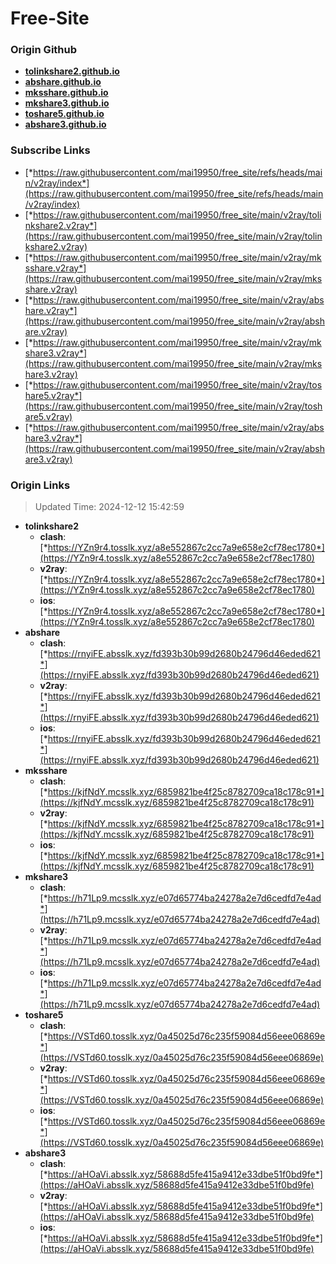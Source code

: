 # Free-Site

### Origin Github

- [**tolinkshare2.github.io**](https://github.com/tolinkshare2/tolinkshare2.github.io)
- [**abshare.github.io**](https://github.com/abshare/abshare.github.io)
- [**mksshare.github.io**](https://github.com/mksshare/mksshare.github.io)
- [**mkshare3.github.io**](https://github.com/mkshare3/mkshare3.github.io)
- [**toshare5.github.io**](https://github.com/toshare5/toshare5.github.io)
- [**abshare3.github.io**](https://github.com/abshare3/abshare3.github.io)

### Subscribe Links

- [*https://raw.githubusercontent.com/mai19950/free_site/refs/heads/main/v2ray/index*](https://raw.githubusercontent.com/mai19950/free_site/refs/heads/main/v2ray/index)
- [*https://raw.githubusercontent.com/mai19950/free_site/main/v2ray/tolinkshare2.v2ray*](https://raw.githubusercontent.com/mai19950/free_site/main/v2ray/tolinkshare2.v2ray)
- [*https://raw.githubusercontent.com/mai19950/free_site/main/v2ray/mksshare.v2ray*](https://raw.githubusercontent.com/mai19950/free_site/main/v2ray/mksshare.v2ray)
- [*https://raw.githubusercontent.com/mai19950/free_site/main/v2ray/abshare.v2ray*](https://raw.githubusercontent.com/mai19950/free_site/main/v2ray/abshare.v2ray)
- [*https://raw.githubusercontent.com/mai19950/free_site/main/v2ray/mkshare3.v2ray*](https://raw.githubusercontent.com/mai19950/free_site/main/v2ray/mkshare3.v2ray)
- [*https://raw.githubusercontent.com/mai19950/free_site/main/v2ray/toshare5.v2ray*](https://raw.githubusercontent.com/mai19950/free_site/main/v2ray/toshare5.v2ray)
- [*https://raw.githubusercontent.com/mai19950/free_site/main/v2ray/abshare3.v2ray*](https://raw.githubusercontent.com/mai19950/free_site/main/v2ray/abshare3.v2ray)

### Origin Links

> Updated Time: 2024-12-12 15:42:59

- **tolinkshare2**
  - **clash**: [*https://YZn9r4.tosslk.xyz/a8e552867c2cc7a9e658e2cf78ec1780*](https://YZn9r4.tosslk.xyz/a8e552867c2cc7a9e658e2cf78ec1780)
  - **v2ray**: [*https://YZn9r4.tosslk.xyz/a8e552867c2cc7a9e658e2cf78ec1780*](https://YZn9r4.tosslk.xyz/a8e552867c2cc7a9e658e2cf78ec1780)
  - **ios**: [*https://YZn9r4.tosslk.xyz/a8e552867c2cc7a9e658e2cf78ec1780*](https://YZn9r4.tosslk.xyz/a8e552867c2cc7a9e658e2cf78ec1780)
- **abshare**
  - **clash**: [*https://rnyiFE.absslk.xyz/fd393b30b99d2680b24796d46eded621*](https://rnyiFE.absslk.xyz/fd393b30b99d2680b24796d46eded621)
  - **v2ray**: [*https://rnyiFE.absslk.xyz/fd393b30b99d2680b24796d46eded621*](https://rnyiFE.absslk.xyz/fd393b30b99d2680b24796d46eded621)
  - **ios**: [*https://rnyiFE.absslk.xyz/fd393b30b99d2680b24796d46eded621*](https://rnyiFE.absslk.xyz/fd393b30b99d2680b24796d46eded621)
- **mksshare**
  - **clash**: [*https://kjfNdY.mcsslk.xyz/6859821be4f25c8782709ca18c178c91*](https://kjfNdY.mcsslk.xyz/6859821be4f25c8782709ca18c178c91)
  - **v2ray**: [*https://kjfNdY.mcsslk.xyz/6859821be4f25c8782709ca18c178c91*](https://kjfNdY.mcsslk.xyz/6859821be4f25c8782709ca18c178c91)
  - **ios**: [*https://kjfNdY.mcsslk.xyz/6859821be4f25c8782709ca18c178c91*](https://kjfNdY.mcsslk.xyz/6859821be4f25c8782709ca18c178c91)
- **mkshare3**
  - **clash**: [*https://h71Lp9.mcsslk.xyz/e07d65774ba24278a2e7d6cedfd7e4ad*](https://h71Lp9.mcsslk.xyz/e07d65774ba24278a2e7d6cedfd7e4ad)
  - **v2ray**: [*https://h71Lp9.mcsslk.xyz/e07d65774ba24278a2e7d6cedfd7e4ad*](https://h71Lp9.mcsslk.xyz/e07d65774ba24278a2e7d6cedfd7e4ad)
  - **ios**: [*https://h71Lp9.mcsslk.xyz/e07d65774ba24278a2e7d6cedfd7e4ad*](https://h71Lp9.mcsslk.xyz/e07d65774ba24278a2e7d6cedfd7e4ad)
- **toshare5**
  - **clash**: [*https://VSTd60.tosslk.xyz/0a45025d76c235f59084d56eee06869e*](https://VSTd60.tosslk.xyz/0a45025d76c235f59084d56eee06869e)
  - **v2ray**: [*https://VSTd60.tosslk.xyz/0a45025d76c235f59084d56eee06869e*](https://VSTd60.tosslk.xyz/0a45025d76c235f59084d56eee06869e)
  - **ios**: [*https://VSTd60.tosslk.xyz/0a45025d76c235f59084d56eee06869e*](https://VSTd60.tosslk.xyz/0a45025d76c235f59084d56eee06869e)
- **abshare3**
  - **clash**: [*https://aHOaVi.absslk.xyz/58688d5fe415a9412e33dbe51f0bd9fe*](https://aHOaVi.absslk.xyz/58688d5fe415a9412e33dbe51f0bd9fe)
  - **v2ray**: [*https://aHOaVi.absslk.xyz/58688d5fe415a9412e33dbe51f0bd9fe*](https://aHOaVi.absslk.xyz/58688d5fe415a9412e33dbe51f0bd9fe)
  - **ios**: [*https://aHOaVi.absslk.xyz/58688d5fe415a9412e33dbe51f0bd9fe*](https://aHOaVi.absslk.xyz/58688d5fe415a9412e33dbe51f0bd9fe)

